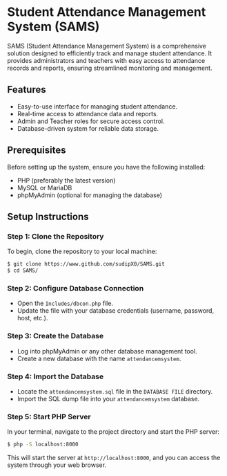 # Student Attendance Management System (SAMS)

SAMS (Student Attendance Management System) is a comprehensive solution designed to efficiently track and manage student attendance. It provides administrators and teachers with easy access to attendance records and reports, ensuring streamlined monitoring and management.

## Features
- Easy-to-use interface for managing student attendance.
- Real-time access to attendance data and reports.
- Admin and Teacher roles for secure access control.
- Database-driven system for reliable data storage.

## Prerequisites
Before setting up the system, ensure you have the following installed:
- PHP (preferably the latest version)
- MySQL or MariaDB
- phpMyAdmin (optional for managing the database)

## Setup Instructions

### Step 1: Clone the Repository
To begin, clone the repository to your local machine:

```bash
$ git clone https://www.github.com/sudipX0/SAMS.git
$ cd SAMS/
```

### Step 2: Configure Database Connection
- Open the `Includes/dbcon.php` file.
- Update the file with your database credentials (username, password, host, etc.).

### Step 3: Create the Database
- Log into phpMyAdmin or any other database management tool.
- Create a new database with the name `attendancemsystem`.

### Step 4: Import the Database
- Locate the `attendancemsystem.sql` file in the `DATABASE FILE` directory.
- Import the SQL dump file into your `attendancemsystem` database.

### Step 5: Start PHP Server
In your terminal, navigate to the project directory and start the PHP server:
```bash
$ php -S localhost:8000
```
This will start the server at `http://localhost:8000`, and you can access the system through your web browser.
